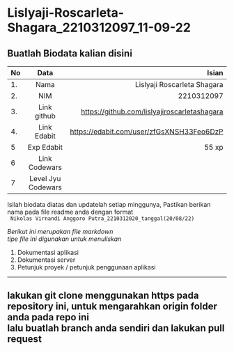# Lislyaji-Roscarleta-Shagara_2210312097_11-09-22
**Buatlah Biodata kalian disini** <br />
----------------------------------------
|No | Data  | Isian|
|---|:-------:|------:|
|1. |Nama     | Lislyaji Roscarleta Shagara |
|2.| NIM        | 2210312097 |
|3. |Link github | https://github.com/lislyajiroscarletashagara |
|4.| Link Edabit | https://edabit.com/user/zfGsXNSH33Feo6DzP |
|5|Exp Edabit   | 55 xp |
|6| Link Codewars|  |
|7| Level Jyu Codewars||

Isilah biodata diatas dan updatelah setiap minggunya,
Pastikan berikan nama pada file readme anda dengan format <br/>
`
Nikolas Virnandi Anggoro Putra_2210312020_tanggal(20/08/22)` 

*Berikut ini merupakan file markdown <br/> tipe file ini digunakan untuk menuliskan*
1. Dokumentasi aplikasi
2. Dokumentasi server
3. Petunjuk proyek / petunjuk penggunaan aplikasi
----
**lakukan git clone menggunakan https pada repository ini, untuk mengarahkan origin folder anda pada repo ini<br/> lalu buatlah branch anda sendiri dan lakukan pull request**
----
